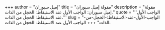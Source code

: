+++
author = "إميل سيوران"
title = "مقولة إميل سيوران"
description = "مقولة إميل سيوران: الواجب الأول عند الاستيقاظ: الخجل من الذات."
quote = '''الواجب الأول عند الاستيقاظ: الخجل من الذات.''' 
slug = "الواجب-الأول-عند-الاستيقاظ:-الخجل-من-الذات"
+++
الواجب الأول عند الاستيقاظ: الخجل من الذات.
